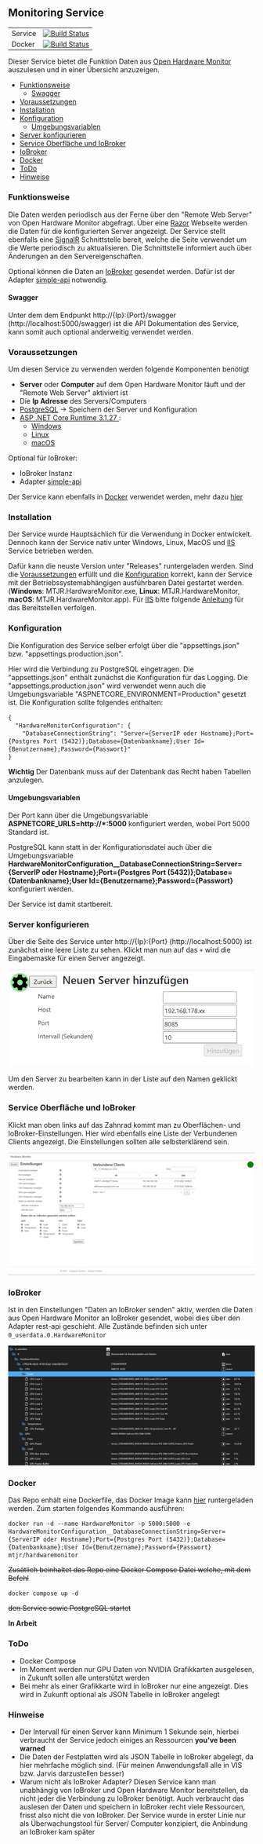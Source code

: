 
## Monitoring Service
| | |
|--|--|
Service | [![Build Status](https://dev.azure.com/mtrinkies/MTJR/_apis/build/status/MTrinkiesJr.MTJR.HardwareMonitor?branchName=master)](https://dev.azure.com/mtrinkies/MTJR/_build/latest?definitionId=57&branchName=master)|
Docker| [![Build Status](https://dev.azure.com/mtrinkies/MTJR/_apis/build/status/MTrinkiesJr.MTJR.HardwareMonitor%20Docker?branchName=master)](https://dev.azure.com/mtrinkies/MTJR/_build/latest?definitionId=59&branchName=master)|

Dieser Service bietet die Funktion Daten aus [Open Hardware Monitor](https://openhardwaremonitor.org/) auszulesen und in einer Übersicht anzuzeigen.

  * [Funktionsweise](#funktionsweise)
    + [Swagger](#swagger)
  * [Voraussetzungen](#voraussetzungen)
  * [Installation](#installation)
  * [Konfiguration](#konfiguration)
    + [Umgebungsvariablen](#umgebungsvariablen)
  * [Server konfigurieren](#server-konfigurieren)
  * [Service Oberfläche und IoBroker](#service-oberfl-che-und-iobroker)
  * [IoBroker](#iobroker)
  * [Docker](#docker)
  * [ToDo](#todo)
  * [Hinweise](#hinweise)

### Funktionsweise
Die Daten werden periodisch aus der Ferne über den "Remote Web Server" von Open Hardware Monitor abgefragt.
Über eine [Razor](https://docs.microsoft.com/de-de/aspnet/core/razor-pages/?view=aspnetcore-6.0&tabs=visual-studio) Webseite werden die Daten für die konfigurierten Server angezeigt.
Der Service stellt ebenfalls eine [SignalR](https://docs.microsoft.com/de-de/aspnet/signalr/overview/getting-started/introduction-to-signalr) Schnittstelle bereit, welche die Seite verwendet um die Werte periodisch zu aktualisieren.
Die Schnittstelle informiert auch über Änderungen an den Servereigenschaften.

Optional können die Daten an [IoBroker](https://www.iobroker.net/) gesendet werden. Dafür ist der Adapter [simple-api](https://github.com/ioBroker/ioBroker.rest-api/blob/master/README.md) notwendig.
 #### Swagger
 Unter dem dem Endpunkt http://{Ip}:{Port}/swagger (http://localhost:5000/swagger) ist die API Dokumentation des Service, kann somit auch optional anderweitig verwendet werden.
 
### Voraussetzungen
Um diesen Service zu verwenden werden folgende Komponenten benötigt

 -  **Server** oder **Computer** auf dem Open Hardware Monitor läuft und der "Remote Web Server" aktiviert ist
 - Die **Ip Adresse** des Servers/Computers
 - [PostgreSQL](https://www.postgresql.org/) -> Speichern der Server und Konfiguration
- [ASP .NET Core Runtime 3.1.27 ](https://dotnet.microsoft.com/en-us/download/dotnet/3.1):
	 - [Windows](https://dotnet.microsoft.com/en-us/download/dotnet/thank-you/runtime-aspnetcore-3.1.27-windows-x64-binaries)
	 - [Linux](https://docs.microsoft.com/de-de/dotnet/core/install/linux?WT.mc_id=dotnet-35129-website)
	 - [macOS](https://dotnet.microsoft.com/en-us/download/dotnet/thank-you/runtime-aspnetcore-3.1.27-macos-x64-binaries)
 
 Optional für IoBroker:
 
 - IoBroker Instanz
 - Adapter [simple-api](https://github.com/ioBroker/ioBroker.rest-api/blob/master/README.md)

Der Service kann ebenfalls in [Docker](https://www.docker.com/) verwendet werden, mehr dazu [hier](#docker)

### Installation
Der Service wurde Hauptsächlich für die Verwendung in Docker entwickelt. Dennoch kann der Service nativ unter Windows, Linux, MacOS und [IIS](https://www.iis.net/) Service betrieben werden.

Dafür kann die neuste Version unter "Releases" runtergeladen werden. Sind die [Voraussetzungen](#voraussetzungen) erfüllt und die [Konfiguration](#konfiguration) korrekt, kann der Service mit der Betriebssystemabhängigen ausführbaren Datei gestartet werden.
(**Windows**: MTJR.HardwareMonitor.exe, **Linux**: MTJR.HardwareMonitor, **macOS**: MTJR.HardwareMonitor.app).
Für [IIS](https://www.iis.net/) bitte folgende [Anleitung](https://jakeydocs.readthedocs.io/en/latest/publishing/iis.html) für das Bereitstellen verfolgen.

### Konfiguration
Die Konfiguration des Service selber erfolgt über die "appsettings.json" bzw. "appsettings.production.json".

Hier wird die Verbindung zu PostgreSQL eingetragen. Die "appsettings.json" enthält zunächst die Konfiguration für das Logging.
Die "appsettings.production.json" wird verwendet wenn auch die Umgebungsvariable
"ASPNETCORE_ENVIRONMENT=Production" gesetzt ist.
Die Konfiguration sollte folgendes enthalten:
```
{
  "HardwareMonitorConfiguration": {
    "DatabaseConnectionString": "Server={ServerIP oder Hostname};Port={Postgres Port (5432)};Database={Datenbankname};User Id={Benutzername};Password={Passwort}"
}
```
**Wichtig** Der Datenbank muss auf der Datenbank das Recht haben Tabellen anzulegen.

#### Umgebungsvariablen
Der Port kann über die Umgebungsvariable
**ASPNETCORE_URLS=http://*:5000**
konfiguriert werden, wobei Port 5000 Standard ist.

PostgreSQL kann statt in der Konfigurationsdatei auch über die Umgebungsvariable
**HardwareMonitorConfiguration__DatabaseConnectionString=Server={ServerIP oder Hostname};Port={Postgres Port (5432)};Database={Datenbankname};User Id={Benutzername};Password={Passwort}**
konfiguriert werden.

Der Service ist damit startbereit.

### Server konfigurieren
Über die Seite des Service unter http://{Ip}:{Port} (http://localhost:5000) ist zunächst eine leere Liste zu sehen. Klickt man nun auf das `+` wird die Eingabemaske für einen Server angezeigt.

![NeuerServer](images/NeuerServer.PNG)

Um den Server zu bearbeiten kann in der Liste auf den Namen geklickt werden.

### Service Oberfläche und IoBroker
Klickt man oben links auf das Zahnrad kommt man zu Oberflächen- und IoBroker-Einstellungen.
Hier wird ebenfalls eine Liste der Verbundenen Clients angezeigt.
Die Einstellungen sollten alle selbsterklärend sein.

![Einstellungen](images/Einstellungen.PNG)

### IoBroker
Ist in den Einstellungen "Daten an IoBroker senden" aktiv, werden die Daten aus Open Hardware Monitor an IoBroker gesendet, wobei dies über den Adapter rest-api geschieht.
Alle Zustände befinden sich unter `0_userdata.0.HardwareMonitor`

![IoBroker](images/IoBroker.PNG)

### Docker
Das Repo enhält eine Dockerfile, das Docker Image kann [hier](https://hub.docker.com/r/mtjr/hardwaremonitor) runtergeladen werden.
Zum starten folgendes Kommando ausführen:
```
docker run -d --name HardwareMonitor -p 5000:5000 -e HardwareMonitorConfiguration__DatabaseConnectionString=Server={ServerIP oder Hostname};Port={Postgres Port (5432)};Database={Datenbankname};User Id={Benutzername};Password={Passwort} mtjr/hardwaremonitor
```
~~Zusätlich beinhaltet das Repo eine Docker Compose Datei welche, mit dem Befehl~~
```
docker compose up -d 
```
~~den Service sowie PostgreSQL startet~~

**In Arbeit**


### ToDo
- Docker Compose
- Im Moment werden nur GPU Daten von NVIDIA Grafikkarten ausgelesen, in Zukunft sollen alle unterstützt werden
- Bei mehr als einer Grafikkarte wird in IoBroker nur eine angezeigt. Dies wird in Zukunft optional als JSON Tabelle in IoBroker angelegt

### Hinweise
- Der Intervall für einen Server kann Minimum 1 Sekunde sein, hierbei verbraucht der Service jedoch einiges an Ressourcen **you've been warned**
- Die Daten der Festplatten wird als JSON Tabelle in IoBroker abgelegt, da hier mehrfache möglich sind. (Für meinen Anwendungsfall alle in VIS bzw. Jarvis darzustellen besser)
- Warum nicht als IoBroker Adapter? 
Diesen Service kann man unabhängig von IoBroker und Open Hardware Monitor bereitstellen, da nicht jeder die Verbindung zu IoBroker benötigt.
Auch verbraucht das auslesen der Daten und speichern in IoBroker recht viele Ressourcen, frisst also nicht die von IoBroker.
Der Service wurde in erster Linie nur als Überwachungstool für Server/ Computer konzipiert,
die Anbindung an IoBroker kam später